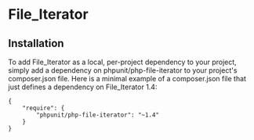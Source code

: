 # File_Iterator

## Installation

To add File_Iterator as a local, per-project dependency to your project, simply add a dependency on  phpunit/php-file-iterator  to your project's  composer.json  file. Here is a minimal example of a  composer.json  file that just defines a dependency on File_Iterator 1.4:

    {
        "require": {
            "phpunit/php-file-iterator": "~1.4"
        }
    }


